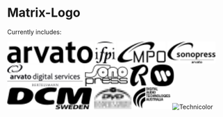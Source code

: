 # Matrix-Logo

Currently includes:

<img alt="arvato" src="Arvato/arvato_black.svg" height="50">

<img alt="ifpi" src="IFPI/ifpi_black.svg" height="50">

<img alt="MPO" src="MPO/mpo_black.svg" height="50">

<img alt="sonopress arvato" src="Sonopress Arvato/sonopress_black.svg" height="50">

<img alt="arvato digital services BERTELSMANN" src="Arvato Digital Services Bertelsmann/arvatodigital_black.svg" height="50">

<img alt="Sono press" src="Sono press/sonopress_black.svg" height="50">

<img alt="R" src="R (Arvato)/r_black.svg" height="50">

<img alt="W" src="Warner Music/w_black.svg" height="50">

<img alt="DCM Sweden" src="DCM Sweden/dcm_sweden_black.svg" height="50">

<img alt="Danish Video Duplication" src="Danish Video Duplication/dvd_black.svg" height="50">

<img alt="Digital Audio Technologies Australia" src="Digital Audio Technologies Australia/data_black.svg" height="50">

<img alt="Technicolor" src="Technicolor/technicolor.svg" height="50">
